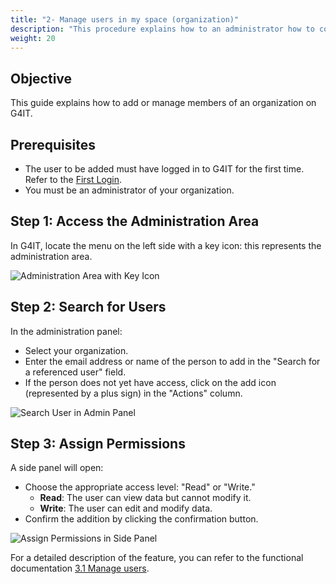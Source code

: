 ```yaml
---
title: "2- Manage users in my space (organization)"
description: "This procedure explains how to an administrator how to configure users within their organization."
weight: 20
---
```


## Objective
This guide explains how to add or manage members of an organization on G4IT.

## Prerequisites
- The user to be added must have logged in to G4IT for the first time.  
  Refer to the [First Login](./01_First-Login).
- You must be an administrator of your organization.

## Step 1: Access the Administration Area
In G4IT, locate the menu on the left side with a key icon: this represents the administration area.

![Administration Area with Key Icon](../images/02_Manage-users-Step1.png "The administration area is accessed via the key icon on the left menu")

## Step 2: Search for Users
In the administration panel:
- Select your organization.
- Enter the email address or name of the person to add in the "Search for a referenced user" field.
- If the person does not yet have access, click on the add icon (represented by a plus sign) in the "Actions" column.

![Search User in Admin Panel](../images/02_Manage-users-Step2.png "Search for users by email or name in the 'Search for a referenced user' field")

## Step 3: Assign Permissions
A side panel will open:
- Choose the appropriate access level: "Read" or "Write."
    - **Read**: The user can view data but cannot modify it.
    - **Write**: The user can edit and modify data.
- Confirm the addition by clicking the confirmation button.

![Assign Permissions in Side Panel](../images/02_Manage-users-Step3.png "Choose the access level (Read or Write) and confirm the addition of the user")

For a detailed description of the feature, you can refer to the functional documentation [3.1 Manage users](../../../../2-functional-documentation/use_cases/uc_administration/uc_administration_manage_users/_index.md).
